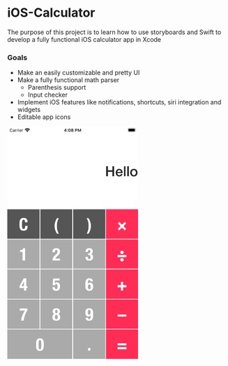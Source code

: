 # iOS-Calculator
The purpose of this project is to learn how to use storyboards and Swift to develop a fully functional iOS calculator app in Xcode

### Goals
- Make an easily customizable and pretty UI
- Make a fully functional math parser
  - Parenthesis support
  - Input checker
- Implement iOS features like notifications, shortcuts, siri integration and widgets
- Editable app icons

<img src="https://github.com/Papunk/iOS-Calculator/blob/main/Screenshots/Hello.png" width="300px" style="border:5px black">
